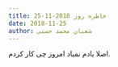 ```yaml
---
title: خاطره روز 2018-11-25
date: 2018-11-25
author: شعبان محمد حسنی
---
```


اصلا یادم نمیاد امروز چی کار کردم.